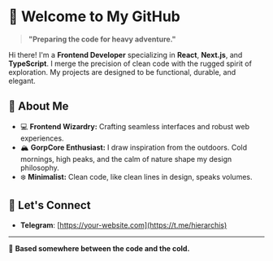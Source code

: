 # 🧊 Welcome to My GitHub

> **"Preparing the code for heavy adventure."**

Hi there! I'm a **Frontend Developer** specializing in **React**, **Next.js**, and **TypeScript**. I merge the precision of clean code with the rugged spirit of exploration. My projects are designed to be functional, durable, and elegant.

## 🌌 About Me
- 💻 **Frontend Wizardry:** Crafting seamless interfaces and robust web experiences.
- 🏔️ **GorpCore Enthusiast:** I draw inspiration from the outdoors. Cold mornings, high peaks, and the calm of nature shape my design philosophy.
- ❄️ **Minimalist:** Clean code, like clean lines in design, speaks volumes.

## 💬 Let's Connect
- **Telegram**: [https://your-website.com](https://t.me/hierarchis)

---

📍 **Based somewhere between the code and the cold.**
